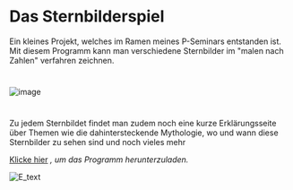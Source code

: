 # Das Sternbilderspiel

Ein kleines Projekt, welches im Ramen meines P-Seminars entstanden ist. 
Mit diesem Programm kann man verschiedene Sternbilder im "malen nach Zahlen" verfahren zeichnen.
#

![image](https://user-images.githubusercontent.com/89604800/205952729-4517b491-9e0c-4f74-93d3-86f15ecf98bf.png)
#
Zu jedem Sternbildet findet man zudem noch eine kurze Erklärungsseite über Themen wie die dahintersteckende Mythologie, wo und wann diese Sternbilder zu sehen sind und noch vieles mehr

[Klicke hier](https://sebastian.itch.io/geographical-adventures) _, um das Programm herunterzuladen._

![E_text](https://user-images.githubusercontent.com/89604800/205953457-566ecc1b-b4b7-4a2d-938b-7a3b72decc58.png)
